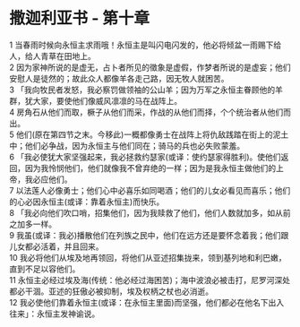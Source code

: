 # 撒迦利亚书 - 第十章
  
 1 当春雨时候向永恒主求雨哦！永恒主是叫闪电闪发的，他必将倾盆一雨赐下给人，给人青草在田地上。  
 2 因为家神所说的是虚无，占卜者所见的徵象是虚假，作梦者所说的是虚妄；他们安慰人是徒然的；故此众人都像羊各走己路，因无牧人就困苦。  
 3 「我向牧民者发怒，我必察罚做领袖的公山羊；因为万军之永恒主眷顾他的羊群，犹大家，要使他们像威风凛凛的马在战阵上。  
 4 房角石从他们而取，橛子从他们而采，作战的从他们而择，个个统治者从他们而出。  
 5 他们(原在第四节之末。今移此)一概都像勇士在战阵上将仇敌践踏在街上的泥土中；他们必争战，因为永恒主与他们同在；骑马的兵也必失败蒙羞。  
 6 「我必使犹大家坚强起来，我必拯救约瑟家(或译：使约瑟家得胜利)。使他们返回，因为我怜悯他们，他们就像我不曾弃绝的一样；因为是我永恒主做他们的上帝，我必应他们。  
 7 以法莲人必像勇士；他们心中必喜乐如同喝酒；他们的儿女必看见而喜乐；他们的心必因永恒主(或译：靠着永恒主)而快乐。  
 8 「我必向他们吹口哨，招集他们，因为我赎救了他们，他们人数就加多，如从前之加多一样。  
 9 我虽(或译：我必)播散他们在列族之民中，他们在远方还是要怀念着我；他们跟儿女都必活着，并且回来。  
 10 我必将他们从埃及地再领回，将他们从亚述招集拢来，领到基列地和利巴嫩，直到不足以容他们。  
 11 永恒主必经过埃及海(传统：他必经过海困苦)；海中波浪必被击打，尼罗河深处都必干涸。亚述的狂傲必被抑制，埃及权柄之杖也必消逝。  
 12 我必使他们靠着永恒主(或译：在永恒主里面)而坚强，他们都必在他名下出入往来」：永恒主发神谕说。